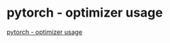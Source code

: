 # pytorch - optimizer usage
[pytorch - optimizer usage](https://aiwithcloud.com/2022/09/15/pytorch___optimizer_usage/)